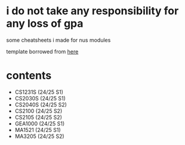 # i do not take any responsibility for any loss of gpa

some cheatsheets i made for nus modules

template borrowed from [here](https://github.com/jovyntls/cheatsheets)

# contents
- CS1231S (24/25 S1)
- CS2030S (24/25 S1)
- CS2040S (24/25 S2)
- CS2100 (24/25 S2)
- CS2105 (24/25 S2)
- GEA1000 (24/25 S1)
- MA1521 (24/25 S1)
- MA3205 (24/25 S2)
